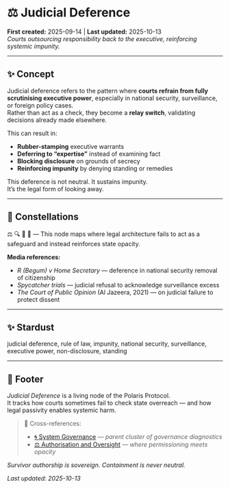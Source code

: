 # ⚖️ Judicial Deference  
**First created:** 2025-09-14 | **Last updated:** 2025-10-13  
*Courts outsourcing responsibility back to the executive, reinforcing systemic impunity.*  

---

## ✨ Concept  

Judicial deference refers to the pattern where **courts refrain from fully scrutinising executive power**, especially in national security, surveillance, or foreign policy cases.  
Rather than act as a check, they become a **relay switch**, validating decisions already made elsewhere.  

This can result in:  
- **Rubber-stamping** executive warrants  
- **Deferring to “expertise”** instead of examining fact  
- **Blocking disclosure** on grounds of secrecy  
- **Reinforcing impunity** by denying standing or remedies  

This deference is not neutral. It sustains impunity.  
It’s the legal form of looking away.

---

## 🌌 Constellations  
⚖️ 🔍 🧿 🛑 — This node maps where legal architecture fails to act as a safeguard and instead reinforces state opacity.

**Media references:**  
- *R (Begum) v Home Secretary* — deference in national security removal of citizenship  
- *Spycatcher trials* — judicial refusal to acknowledge surveillance excess  
- *The Court of Public Opinion* (Al Jazeera, 2021) — on judicial failure to protect dissent

---

## ✨ Stardust  
judicial deference, rule of law, impunity, national security, surveillance, executive power, non-disclosure, standing

---

## 🏮 Footer  

*Judicial Deference* is a living node of the Polaris Protocol.  
It tracks how courts sometimes fail to check state overreach — and how legal passivity enables systemic harm.

> 📡 Cross-references:
> 
> - [🌀 System Governance](../README.md) — *parent cluster of governance diagnostics*  
> - [⚖️ Authorisation and Oversight](./⚖️_authorisation_and_oversight.md) — *where permissioning meets opacity*  

*Survivor authorship is sovereign. Containment is never neutral.*  

_Last updated: 2025-10-13_
